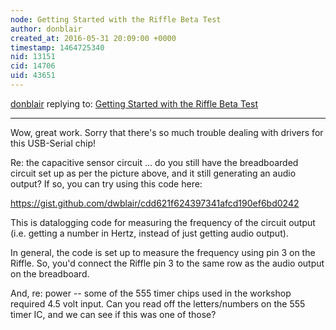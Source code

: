 ```yaml
---
node: Getting Started with the Riffle Beta Test
author: donblair
created_at: 2016-05-31 20:09:00 +0000
timestamp: 1464725340
nid: 13151
cid: 14706
uid: 43651
---
```




[donblair](../profile/donblair) replying to: [Getting Started with the Riffle Beta Test](../notes/ddileona/05-28-2016/getting-started-with-the-riffle-beta-test)

----
Wow, great work.  Sorry that there's so much trouble dealing with drivers for this USB-Serial chip!

Re: the capacitive sensor circuit ... do you still have the breadboarded circuit set up as per the picture above, and it still generating an audio output?  If so, you can try using this code here:

https://gist.github.com/dwblair/cdd621f624397341afcd190ef6bd0242

This is datalogging code for measuring the frequency of the circuit output (i.e. getting a number in Hertz, instead of just getting audio output).  

In general, the code is set up to measure the frequency using pin 3 on the Riffle.  So, you'd connect the Riffle pin 3 to the same row as the audio output on the breadboard.

And, re: power -- some of the 555 timer chips used in the workshop required 4.5 volt input.  Can you read off the letters/numbers on the 555 timer IC, and we can see if this was one of those?  
